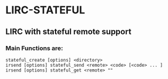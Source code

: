 # LIRC-STATEFUL
## LIRC with stateful remote support
### Main Functions are:	
```
stateful_create [options] <directory>
irsend [options] stateful_send <remote> <code> [<code> ... ]
irsend [options] stateful_get <remote> ""
```

  
